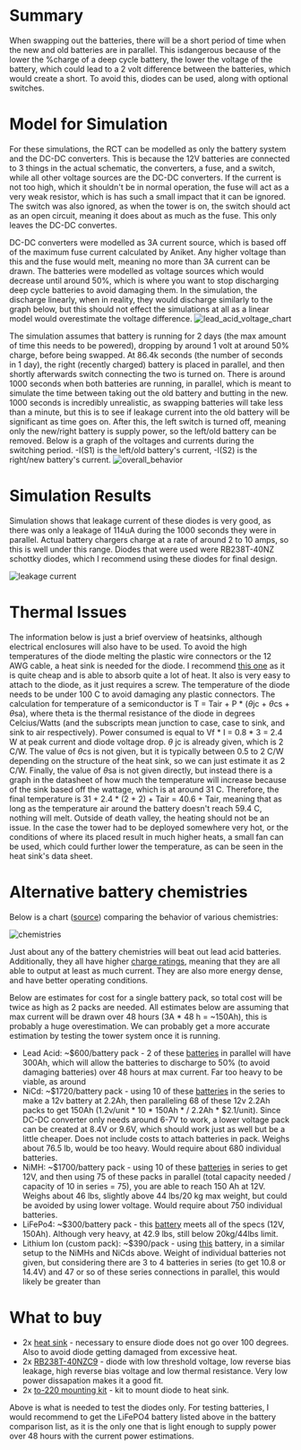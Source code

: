 <h1>Summary</h1>
When swapping out the batteries, there will be a short period of time when the new and old batteries are in parallel. This isdangerous because of the lower the %charge of a deep cycle battery, the lower the voltage of the battery, which could lead to a 2 volt difference between the batteries, which would create a short. To avoid this, diodes can be used, along with optional switches.

<h1>Model for Simulation</h1>
For these simulations, the RCT can be modelled as only the battery system and the DC-DC converters. This is because the 12V batteries are connected to 3 things in the actual schematic, the converters, a fuse, and a switch, while all other voltage sources are the DC-DC converters. If the current is not too high, which it shouldn't be in normal operation, the fuse will act as a very weak resistor, which is has such a small impact that it can be ignored. The switch was also ignored, as when the tower is on, the switch should act as an open circuit, meaning it does about as much as the fuse. This only leaves the DC-DC convertes.

DC-DC converters were modelled as 3A current source, which is based off of the maximum fuse current calculated by Aniket. Any higher voltage than this and the fuse would melt, meaning no more than 3A current can be drawn. The batteries were modelled as voltage sources which would decrease until around 50%, which is where you want to stop discharging deep cycle batteries to avoid damaging them. In the simulation, the discharge linearly, when in reality, they would discharge similarly to the graph below, but this should not effect the simulations at all as a linear model would overestimate the voltage difference.
![lead_acid_voltage_chart](Voltage_chart_lead_acid.PNG)

The simulation assumes that battery is running for 2 days (the max amount of time this needs to be powered), dropping by around 1 volt at around 50% charge, before being swapped. At 86.4k seconds (the number of seconds in 1 day), the right (recently charged) battery is placed in parallel, and then shortly afterwards switch connecting the two is turned on. There is around 1000 seconds when both batteries are running, in parallel, which is meant to simulate the time between taking out the old battery and butting in the new. 1000 seconds is incredibly unrealistic, as swapping batteries will take less than a minute, but this is to see if leakage current into the old battery will be significant as time goes on. After this, the left switch is turned off, meaning only the new/right battery is supply power, so the left/old battery can be removed. Below is a graph of the voltages and currents during the switching period. -I(S1) is the left/old battery's current, -I(S2) is the right/new battery's current.
![overall_behavior](overall_behavior_high_temp.PNG)

<h1>Simulation Results</h1>
Simulation shows that leakage current of these diodes is very good, as there was only a leakage of 114uA during the 1000 seconds they were in parallel. Actual battery chargers charge at a rate of around 2 to 10 amps, so this is well under this range. Diodes that were used were RB238T-40NZ schottky diodes, which I recommend using these diodes for final design. 

![leakage current](high_temperature_switching_current.PNG)


<h1>Thermal Issues</h1>

The information below is just a brief overview of heatsinks, although electrical enclosures will also have to be used. To avoid the high temperatures of the diode melting the plastic wire connectors or the 12 AWG cable, a heat sink is needed for the diode. I recommend [this one](https://www.cuidevices.com/product/resource/hss-b20-np-12.pdf) as it is quite cheap and is able to absorb quite a lot of heat. It also is very easy to attach to the diode, as it just requires a screw. The temperature of the diode needs to be under 100 C to avoid damaging any plastic connectors. The calculation for temperature of a semiconductor is T = Tair + P * ($\theta$jc + $\theta$cs + $\theta$sa), where theta is the thermal resistance of the diode in degrees Celcius/Watts (and the subscripts mean junction to case, case to sink, and sink to air respectively). Power consumed is equal to Vf * I = 0.8 * 3 = 2.4 W at peak current and diode voltage drop. $\theta$ jc is already given, which is 2 C/W. The value of $\theta$cs is not given, but it is typically between 0.5 to 2 C/W depending on the structure of the heat sink, so we can just estimate it as 2 C/W. Finally, the value of $\theta$sa is not given directly, but instead there is a graph in the datasheet of how much the temperature will increase because of the sink based off the wattage, which is at around 31 C. Therefore, the final temperature is 31 + 2.4 * (2 + 2) + Tair = 40.6 + Tair, meaning that as long as the temperature air around the battery doesn't reach 59.4 C, nothing will melt. Outside of death valley, the heating should not be an issue. In the case the tower had to be deployed somewhere very hot, or the conditions of where its placed result in much higher heats, a small fan can be used, which could further lower the temperature, as can be seen in the heat sink's data sheet.

<h1>Alternative battery chemistries</h1>

Below is a chart ([source](https://batteryuniversity.com/article/bu-107-comparison-table-of-secondary-batteries)) comparing the behavior of various chemistries: 

![chemistries](battery_chemistries.PNG)

Just about any of the battery chemistries will beat out lead acid batteries. Additionally, they all have higher [charge ratings](https://www.power-sonic.com/wp-content/uploads/2021/02/What-is-a-battery-C-rating.pdf), meaning that they are all able to output at least as much current. They are also more energy dense, and have better operating conditions. 

Below are estimates for cost for a single battery pack, so total cost will be twice as high as 2 packs are needed. All estimates below are assuming that max current will be drawn over 48 hours (3A * 48 h = ~150Ah), this is probably a huge overestimation. We can probably get a more accurate estimation by testing the tower system once it is running. 

 - Lead Acid: ~$600/battery pack -  2 of these [batteries](https://www.homedepot.com/p/MIGHTY-MAX-BATTERY-12-Volt-150-AH-Rechargeable-Sealed-Lead-Acid-SLA-Battery-ML150-12/321138646) in parallel will have 300Ah, which will allow the batteries to discharge to 50% (to avoid damaging batteries) over 48 hours at max current. Far too heavy to be viable, as around 
 - NiCd: ~$1720/battery pack - using 10 of these [ batteries](https://power.tenergy.com/tenergy-subc-2200mah-nicd-flat-top-rechargeable-battery/) in the series to make a 12v battery at 2.2Ah, then paralleling 68 of these 12v 2.2Ah packs to get 150Ah (1.2v/unit * 10 * 150Ah * / 2.2Ah * \$2.1/unit). Since DC-DC converter only needs around 6-7V to work, a lower voltage pack can be created at 8.4V or 9.6V, which should work just as well but be a little cheaper. Does not include costs to attach batteries in pack. Weighs about 76.5 lb, would be too heavy. Would require about 680 individual batteries.
 - NiMH: ~$1700/battery pack - using 10 of these [batteries](https://power.tenergy.com/tenergy-aa-2000mah-nimh-flat-top-rechargeable-battery/) in series to get 12V, and then using 75 of these packs in parallel (total capacity needed / capacity of 10 in series = 75), you are able to reach 150 Ah at 12V. Weighs about 46 lbs, slightly above 44 lbs/20 kg max weight, but could be avoided by using lower voltage. Would require about 750 individual batteries.
 - LiFePo4: ~$300/battery pack - this [battery](https://www.eco-worthy.com/products/lifepo4-12v-150ah-lithium-iron-phosphate-battery) meets all of the specs (12V, 150Ah). Although very heavy, at 42.9 lbs, still below 20kg/44lbs limit.
 - Lithium Ion (custom pack): ~$390/pack - using [this](https://liionwholesale.com/collections/batteries/products/dlg-grade-a-18650-6-4a-flat-top-3100mah-battery?variant=31378989121605) battery, in a similar setup to the NiMHs and NiCds above. Weight of individual batteries not given, but considering there are 3 to 4 batteries in series (to get 10.8 or 14.4V) and 47 or so of these series connections in parallel, this would likely be greater than 


<h1>What to buy</h1>

 - 2x [heat sink](https://www.digikey.com/en/products/detail/cui-devices/HSS-B20-NP-12/7056274?s=N4IgTCBcDaIBIGUEFoBCYAMyByAFZAjGAAQgC6AvkA) - necessary to ensure diode does not go over 100 degrees. Also to avoid diode getting damaged from excessive heat.
 - 2x [RB238T-40NZC9](https://www.digikey.com/en/products/detail/rohm-semiconductor/RB238T-40NZC9/13532529?s=N4IgTCBcDaIEoCEwGYAcAVAtAFgAwDkAtEAXQF8g) - diode with low threshold voltage, low reverse bias leakage, high reverse bias voltage and low thermal resistance. Very low power dissapation makes it a good fit.
 - 2x [to-220 mounting kit](https://www.digikey.com/en/products/detail/aavid-thermal-division-of-boyd-corporation/4880MG/1625265) - kit to mount diode to heat sink.

Above is what is needed to test the diodes only. For testing batteries, I would recommend to get the LiFePO4 battery listed above in the battery comparison list, as it is the only one that is light enough to supply power over 48 hours with the current power estimations.

